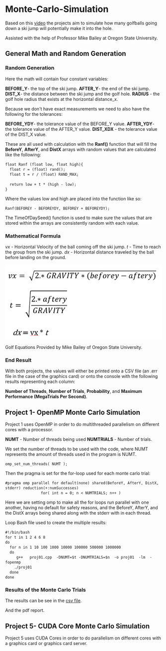 # Monte-Carlo-Simulation

Based on this [video](https://www.youtube.com/watch?v=_kVH8Wh7tBo) the projects aim to simulate how many golfballs going down a ski jump will potentially make it into the hole.

Assisted with the help of Professor Mike Bailey at Oregon State University.

## General Math and Random Generation

### Random Generation
Here the math will contain four constant variables:

**BEFORE_Y**- the top of the ski jump.
**AFTER_Y**- the end of the ski jump.
**DIST_X**- the distance between the ski jump and the golf hole.
**RADIUS** - the golf hole radius that exists at the horizontal distance_x.

Because we don't have exact measurements we need to also have the following for the tolerances:

**BEFORE_YDY**- the tolerance value of the BEFORE_Y value.
**AFTER_YDY**- the tolerance value of the AFTER_Y value.
**DIST_XDX** - the tolerance value of the DIST_X value.

These are all used with calculation with the **Ranf()** function that will fill the **BeforeY**, **AfterY**, and **DistX** arrays with random values that are calculated like the following:

```
float Ranf (float low, float high){
  float r = (float) rand();
  float t = r / (float) RAND_MAX;

  return low + t * (high - low);
}
```
Where the values low and high are placed into the function like so:
```
Ranf(BEFOREY - BEFOREYDY, BEFOREY + BEFOREYDY);
```

The TimeOfDaySeed() function is used to make sure the values that are stored within the arrays are consistently random with each value.

### Mathematical Formula
_vx_ - Horizontal Velocity of the ball coming off the ski jump.
_t_ - Time to reach the group from the ski jump.
_dx_ - Horizontal distance traveled by the ball before landing on the ground.

![alt text](https://raw.githubusercontent.com/andrew-sabin/Monte-Carlo-Simulation/refs/heads/main/GolfBallEqn.png)

Golf Equations Provided by Mike Bailey of Oregon State University.

### End Result

With both projects, the values will either be printed onto a CSV file (an .err file in the case of the graphics card) or onto the console with the following results representing each column:

**Number of Threads**, **Number of Trials**, **Probability**, and **Maximum Performance (MegaTrials Per Second)**. 


## Project 1- OpenMP Monte Carlo Simulation
Project 1 uses OpenMP in order to do multithreaded parallelism on different cores with a processor.

**NUMT** - Number of threads being used
**NUMTRIALS** - Number of trials.

We set the number of threads to be used with the code, where NUMT represents the amount of threads used in the program is NUMT.
```
omp_set_num_threads( NUMT );
```

Then the pragma is set for the for-loop used for each monte carlo trial:

```
#pragma omp parallel for default(none) shared(BeforeY, AfterY, DistX, stderr) reduction(+:numSuccesses)
                for( int n = 0; n < NUMTRIALS; n++ )
```
Here we are setting omp to make all the for loops run parallel with one another, having no default for safety reasons, and the BeforeY, AfterY, and the DistX arrays being shared along with the stderr with in each thread.

Loop Bash file used to create the multiple results:
```
#!/bin/bash
for t in 1 2 4 6 8
do
  for n in 1 10 100 1000 10000 100000 500000 1000000
  do
     g++   proj01.cpp  -DNUMT=$t -DNUMTRIALS=$n  -o proj01  -lm  -fopenmp
    ./proj01
  done
done
```

### Results of the Monte Carlo Trials
The results can be see in the [csv file](https://github.com/andrew-sabin/Monte-Carlo-Simulation/blob/main/proj01/proj01.csv).

And the pdf report.

## Project 5- CUDA Core Monte Carlo Simulation
Project 5 uses CUDA Cores in order to do parallelism on different cores with a graphics card or graphics card server.
